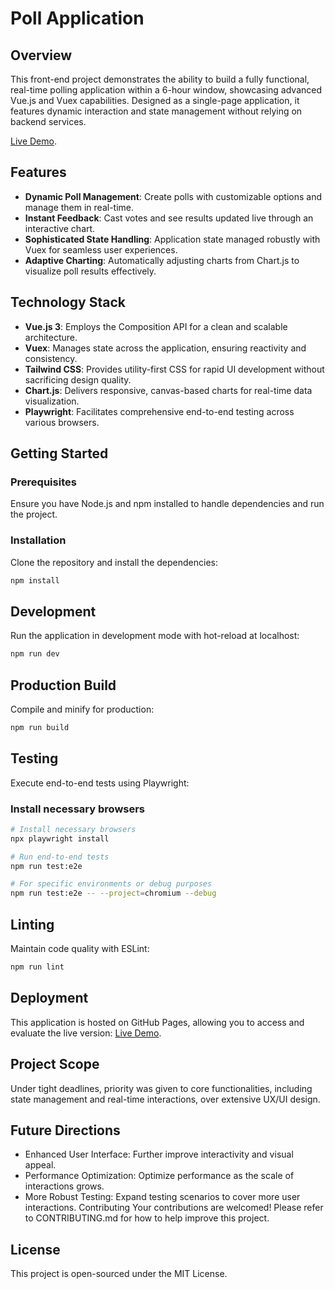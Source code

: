 # Poll Application

## Overview
This front-end project demonstrates the ability to build a fully functional, real-time polling application within a 6-hour window, showcasing advanced Vue.js and Vuex capabilities. Designed as a single-page application, it features dynamic interaction and state management without relying on backend services.

[Live Demo](https://misha0501.github.io/poll/).

## Features
- **Dynamic Poll Management**: Create polls with customizable options and manage them in real-time.
- **Instant Feedback**: Cast votes and see results updated live through an interactive chart.
- **Sophisticated State Handling**: Application state managed robustly with Vuex for seamless user experiences.
- **Adaptive Charting**: Automatically adjusting charts from Chart.js to visualize poll results effectively.

## Technology Stack
- **Vue.js 3**: Employs the Composition API for a clean and scalable architecture.
- **Vuex**: Manages state across the application, ensuring reactivity and consistency.
- **Tailwind CSS**: Provides utility-first CSS for rapid UI development without sacrificing design quality.
- **Chart.js**: Delivers responsive, canvas-based charts for real-time data visualization.
- **Playwright**: Facilitates comprehensive end-to-end testing across various browsers.

## Getting Started

### Prerequisites
Ensure you have Node.js and npm installed to handle dependencies and run the project.

### Installation
Clone the repository and install the dependencies:
```bash
npm install
```

## Development
Run the application in development mode with hot-reload at localhost:
```bash
npm run dev
```

## Production Build
Compile and minify for production:
```bash
npm run build
```

## Testing
Execute end-to-end tests using Playwright:

### Install necessary browsers
```bash
# Install necessary browsers
npx playwright install

# Run end-to-end tests
npm run test:e2e

# For specific environments or debug purposes
npm run test:e2e -- --project=chromium --debug
```

## Linting
Maintain code quality with ESLint:
```bash
npm run lint
```

## Deployment
This application is hosted on GitHub Pages, allowing you to access and evaluate the live version:
[Live Demo](https://misha0501.github.io/poll/). 

## Project Scope
Under tight deadlines, priority was given to core functionalities, including state management and real-time interactions, over extensive UX/UI design.

## Future Directions
+ Enhanced User Interface: Further improve interactivity and visual appeal.
+ Performance Optimization: Optimize performance as the scale of interactions grows.
+ More Robust Testing: Expand testing scenarios to cover more user interactions.
Contributing
Your contributions are welcomed! Please refer to CONTRIBUTING.md for how to help improve this project.

## License
This project is open-sourced under the MIT License.